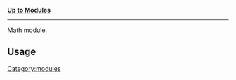 [**Up to Modules**](:Category:modules "wikilink")

------------------------------------------------------------------------

Math module.

Usage
-----

<Category:modules>
